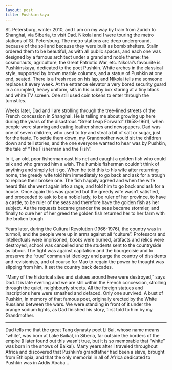 ```yaml
---
layout: post
title: Pushkinskaya
---
```


St. Petersburg, winter 2010, and I am on my way by train from Zurich to Shanghai, via Siberia, to visit Dad. Nikolai and I were touring the metro stations of St. Petersburg. The metro stations are deep underground, because of the soil and because they were built as bomb shelters. Stalin ordered them to be beautiful, as with all public spaces, and each one was designed by a famous architect under a grand and noble theme: the cosmonauts, agriculture, the Great Patriotic War, etc. Nikolai’s favourite is Pushkinskaya, dedicated to the poet Pushkin. White arches in the classical style, supported by brown marble columns, and a statue of Pushkin at one end, seated. There is a fresh rose on his lap, and Nikolai tells me someone replaces it every week. At the entrance elevator a very bored security guard in a crumpled, heavy uniform, sits in his cubby box staring at a tiny black and white TV screen. One still used coin tokens to enter through the turnstiles.

Weeks later, Dad and I are strolling through the tree-lined streets of the French concession in Shanghai. He is telling me about growing up here during the years of the disastrous “Great Leap Forward” (1958-1961), when people were starving and eating leather shoes and newspapers. Dad was one of seven children, who used to try and steal a bit of salt or sugar, just for the taste. To settle them down, my Grandmother would sit the children down and tell stories, and the one everyone wanted to hear was by Pushkin, the tale of “The Fisherman and the Fish”.

In it, an old, poor fisherman cast his net and caught a golden fish who could talk and who granted him a wish. The humble fisherman couldn’t think of anything and simply let it go. When he told this to his wife after returning home, the greedy wife told him immediately to go back and ask for a trough to replace their broken one. The fish happily agreed and when the wife heard this she went again into a rage, and told him to go back and ask for a house. Once again this was granted but the greedy wife wasn’t satisfied, and proceeded to ask to be a noble lady, to be ruler of her province, to have a castle, to be ruler of the seas and therefore have the golden fish as her subject. As the requests became grander the seas became stormier, and finally to cure her of her greed the golden fish returned her to her farm with the broken trough.

Years later, during the Cultural Revolution (1966-1976), the country was in turmoil, and the people were up in arms against all “culture”. Professors and intellectuals were imprisoned, books were burned, artifacts and relics were destroyed, school was cancelled and the students sent to the countryside as labour. The fight was against capitalism and the bourgeoisie and to preserve the “true” communist ideology and purge the country of dissidents and revisionists, and of course for Mao to regain the power he thought was slipping from him. It set the country back decades.

“Many of the historical sites and statues around here were destroyed,” says Dad. It is late evening and we are still within the French concession, strolling through the quiet, neighbourly streets. All the foreign statues and inscriptions here were smashed and defaced. Only one survived. A bust of Pushkin, in memory of that famous poet, originally erected by the White Russians between the wars. We were standing in front of it under the orange sodium lights, as Dad finished his story, first told to him by my Grandmother.


---
  
  
Dad tells me that the great Tang dynasty poet Li Bai, whose name means “white”, was born at Lake Baikal, in Siberia, far outside the borders of the empire (I later found out this wasn’t true, but it is so memorable that “white” was born in the snows of Baikal). Many years after I traveled throughout Africa and discovered that Pushkin’s grandfather had been a slave, brought from Ethiopia, and that the only memorial in all of Africa dedicated to Pushkin was in Addis Ababa...
